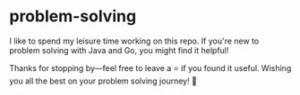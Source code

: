 # problem-solving
I like to spend my leisure time working on this repo. If you're new to problem solving with Java and Go, you might find it helpful!

Thanks for stopping by—feel free to leave a ⭐ if you found it useful. Wishing you all the best on your problem solving journey! 🚀
